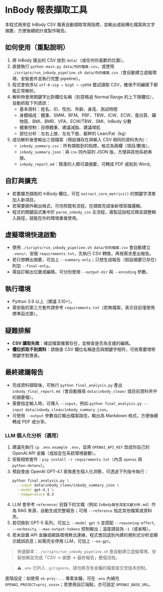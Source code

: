 # InBody 報表擷取工具

本程式用來從 InBody CSV 報表自動擷取常用指標，並輸出成結構化檔案與文字摘要，方便後續統計或製作報告。

## 如何使用（重點說明）

1. 將 InBody 匯出的 CSV 放到 `data/`（或任何你喜歡的位置）。
2. 直接執行 `python main.py data/你的檔案.csv`，或使用 `./scripts/run_inbody_pipeline.sh data/你的檔案.csv`（會自動建立虛擬環境、安裝套件並執行完整 pipeline）。
3. 程式會依序以 `utf-8-sig → big5 → cp950` 嘗試讀取 CSV，確保不同編碼下都能正常解析。
4. 解析時會用關鍵字比對欄位名稱（刻意略過 Normal Range 的上下限欄位），自動抓取下列資訊：
   - 基本資料：姓名、ID、性別、年齡、身高、測試時間
   - 身體組成：體重、SMM、BFM、PBF、TBW、ICW、ECW、蛋白質、礦物質、BMI、BMR、VFA、ECW/TBW、SMI、InBody 分數
   - 體重控制：目標體重、建議減脂、建議增肌
   - 部位分析：左右上肢、左右下肢、軀幹的 Lean/Fat（kg）
5. 成功解析後會輸出三個檔案（預設儲存在與輸入 CSV 相同的資料夾內）：
   - `inbody_summary.csv`：所有擷取到的指標，格式為兩欄（項目/數值）。
   - `inbody_summary.json`：與 `csv` 同內容的 JSON 版，方便與其他系統串接。
   - `inbody_report.md`：簡潔的人類可讀摘要，可轉成 PDF 或貼到 Word。

## 自訂與擴充

- 若要擴充擷取的 InBody 欄位，可在 `extract_core_metrics()` 的關鍵字清單加入新項目。
- 若需要額外輸出格式，可仿照既有流程，在擷取完成後新增寫檔邏輯。
- 程式的關鍵函式集中於 `parse_inbody_csv` 主流程，複製這段程式碼並調整輸入路徑，就能在你的環境重複使用。

## 虛擬環境快速啟動

- 使用 `./scripts/run_inbody_pipeline.sh data/你的檔案.csv` 會自動建立 `.venv/`、安裝 `requirements.txt`，先執行 CSV 轉換，再視需求產出報告。
- 若只想轉出摘要，可加上 `--summary-only`；只想生成報告（假設摘要已存在）則加 `--final-only`。
- 需自訂輸出位置或編碼，可分別使用 `--output-dir` 與 `--encoding` 參數。

## 執行環境

- Python 3.9 以上（建議 3.10+）。
- 需安裝的第三方套件請參考 `requirements.txt`（若無檔案，表示目前僅使用標準函式庫）。

## 疑難排解

- **CSV 讀取失敗**：確認檔案確實存在，並檢查是否為支援的編碼。
- **欄位抓取不到資料**：請檢查 CSV 欄位名稱是否與關鍵字相符，可依需要增修關鍵字對應表。

## 最終建議報告

- 完成資料擷取後，可執行 `python final_analysis.py` 產出 `inbody_final_report.md`（會自動搜尋 `data/inbody_clean/` 或目前資料夾中的摘要檔）。
- 需要指定輸入時，可傳入 `--input`，例如 `python final_analysis.py --input data/inbody_clean/inbody_summary.json`。
- 可使用 `--output` 參數自訂輸出檔案路徑，輸出為 Markdown 格式，方便後續轉成 PDF 或分享。

### LLM 個人化分析（選用）

1. 建議先執行 `cp .env.example .env`，並將 `OPENAI_API_KEY` 改成你自己的 OpenAI API 金鑰（或設定在系統環境變數）。
2. 安裝相依套件：`pip install -r requirements.txt`（內含 `openai` 與 `python-dotenv`）。
3. 預設會由 OpenAI GPT-4.1 家族產生個人化洞察，可透過下列指令執行：
   ```bash
   python final_analysis.py \
     --input data/inbody_clean/inbody_summary.json \
     --model gpt-4.1 \
     --temperature 0.3
   ```
4. LLM 會參考 `reference/` 目錄下的文檔（例如 `InBody報告深度文獻分析.md`）作為 RAG 來源，自動生成完整報告；可用 `--reference` 指定其他檔案或資料夾。
5. 若切換到 GPT-5 系列，可加上 `--model gpt-5` 並搭配 `--reasoning-effort`, `--verbosity`, `--max-output-tokens` 控制輸出；溫度請設為 `-1`（或省略）。
6. 若未設置 API 金鑰或網路環境無法連線，程式會回退到內建的規則式分析並顯示錯誤訊息；如需完全停用 LLM，可加上 `--no-gpt`。

> 快速腳本：`./scripts/run_inbody_pipeline.sh` 會自動建立虛擬環境、安裝依賴並完成「CSV → 摘要 → 最終報告」整個流程。

> ⚠️ `.env` 已列入 `.gitignore`，請勿將含有金鑰的檔案提交至版本控制。

進階設定：如使用 `sk-proj-...` 專案金鑰，可在 `.env` 內補充 `OPENAI_PROJECT=proj_xxxxx`；若使用自訂端點，亦可設定 `OPENAI_BASE_URL`。
